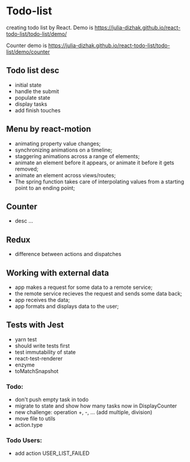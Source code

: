 # Todo-list
creating todo list by React. 
Demo is 
https://julia-dizhak.github.io/react-todo-list/todo-list/demo/

Counter demo is https://julia-dizhak.github.io/react-todo-list/todo-list/demo/counter


## Todo list desc
* initial state
* handle the submit
* populate state
* display tasks
* add finish touches


## Menu by react-motion
* animating property value changes;
* synchronizing animations on a timeline;
* staggering animations across a range of elements;
* animate an element before it appears, or animate it before it gets removed;
* animate an element across views/routes;
* The spring function takes care of interpolating values from a starting point to an ending point;


## Counter
* desc ...

## Redux
* difference between actions and dispatches


## Working with external data
* app makes a request for some data to a remote service;
* the remote service recieves the request and sends some data back;
* app receives the data;
* app formats and displays data to the user;


## Tests with Jest
* yarn test
* should write tests first
* test immutability of state
* react-test-renderer
* enzyme
* toMatchSnapshot


### Todo:
* don't push empty task in todo
* migrate to state and show how many tasks now in DisplayCounter
* new challenge: operation +, -, ... (add multiple, division)
* move file to utils
* action.type


### Todo Users:
* add action USER_LIST_FAILED